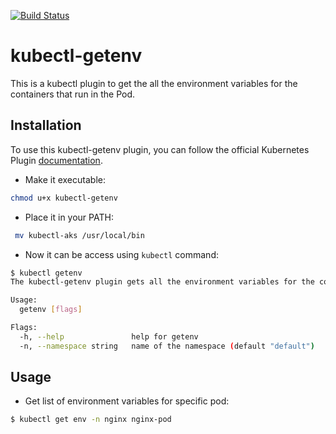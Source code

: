 [![Build Status](https://travis-ci.org/C123R/kubectl-getenv.svg?branch=master)](https://travis-ci.org/C123R/kubectl-getenv)

# kubectl-getenv

This is a kubectl plugin to get the all the environment variables for the containers that run in the Pod.

## Installation

To use this kubectl-getenv plugin, you can follow the official Kubernetes Plugin [documentation](https://kubernetes.io/docs/tasks/extend-kubectl/kubectl-plugins/#using-a-plugin).

- Make it executable:

```sh
chmod u+x kubectl-getenv
```

- Place it in your PATH:

```sh
 mv kubectl-aks /usr/local/bin
```

- Now it can be access using `kubectl` command:

```sh
$ kubectl getenv
The kubectl-getenv plugin gets all the environment variables for the containers that run in the Pod.

Usage:
  getenv [flags]

Flags:
  -h, --help               help for getenv
  -n, --namespace string   name of the namespace (default "default")
```

## Usage

- Get list of environment variables for specific pod:

```sh
$ kubectl get env -n nginx nginx-pod
```